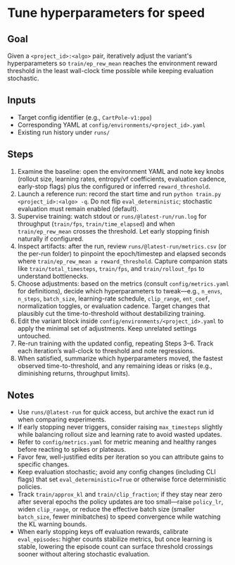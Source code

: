 # Tune hyperparameters for speed

## Goal
Given a `<project_id>:<algo>` pair, iteratively adjust the variant's hyperparameters so `train/ep_rew_mean` reaches the environment reward threshold in the least wall-clock time possible while keeping evaluation stochastic.

## Inputs
- Target config identifier (e.g., `CartPole-v1:ppo`)
- Corresponding YAML at `config/environments/<project_id>.yaml`
- Existing run history under `runs/`

## Steps
1. Examine the baseline: open the environment YAML and note key knobs (rollout size, learning rates, entropy/vf coefficients, evaluation cadence, early-stop flags) plus the configured or inferred `reward_threshold`.
2. Launch a reference run: record the start time and run `python train.py <project_id>:<algo> -q`. Do not flip `eval_deterministic`; stochastic evaluation must remain enabled (default).
3. Supervise training: watch stdout or `runs/@latest-run/run.log` for throughput (`train/fps`, `train/time_elapsed`) and when `train/ep_rew_mean` crosses the threshold. Let early stopping finish naturally if configured.
4. Inspect artifacts: after the run, review `runs/@latest-run/metrics.csv` (or the per-run folder) to pinpoint the epoch/timestep and elapsed seconds where `train/ep_rew_mean ≥ reward_threshold`. Capture companion stats like `train/total_timesteps`, `train/fps`, and `train/rollout_fps` to understand bottlenecks.
5. Choose adjustments: based on the metrics (consult `config/metrics.yaml` for definitions), decide which hyperparameters to tweak—e.g., `n_envs`, `n_steps`, `batch_size`, learning-rate schedule, `clip_range`, `ent_coef`, normalization toggles, or evaluation cadence. Target changes that plausibly cut the time-to-threshold without destabilizing training.
6. Edit the variant block inside `config/environments/<project_id>.yaml` to apply the minimal set of adjustments. Keep unrelated settings untouched.
7. Re-run training with the updated config, repeating Steps 3–6. Track each iteration’s wall-clock to threshold and note regressions.
8. When satisfied, summarize which hyperparameters moved, the fastest observed time-to-threshold, and any remaining ideas or risks (e.g., diminishing returns, throughput limits).

## Notes
- Use `runs/@latest-run` for quick access, but archive the exact run id when comparing experiments.
- If early stopping never triggers, consider raising `max_timesteps` slightly while balancing rollout size and learning rate to avoid wasted updates.
- Refer to `config/metrics.yaml` for metric meaning and healthy ranges before reacting to spikes or plateaus.
- Favor few, well-justified edits per iteration so you can attribute gains to specific changes.
- Keep evaluation stochastic; avoid any config changes (including CLI flags) that set `eval_deterministic=True` or otherwise force deterministic policies.
- Track `train/approx_kl` and `train/clip_fraction`; if they stay near zero after several epochs the policy updates are too small—raise `policy_lr`, widen `clip_range`, or reduce the effective batch size (smaller `batch_size`, fewer minibatches) to speed convergence while watching the KL warning bounds.
- When early stopping keys off evaluation rewards, calibrate `eval_episodes`: higher counts stabilize metrics, but once learning is stable, lowering the episode count can surface threshold crossings sooner without altering stochastic evaluation.
